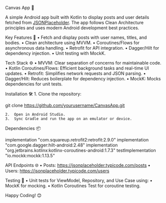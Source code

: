 Canvas App 📱

A simple Android app built with Kotlin to display posts and user details fetched from <a href="https://jsonplaceholder.typicode.com/">JSONPlaceholder</a>. 
The app follows Clean Architecture principles and uses modern Android development best practices.

Key Features 🚀
	•	Fetch and display posts with user names, titles, and bodies.
	•	Clean architecture using MVVM.
	•	Coroutines/Flows for asynchronous data handling.
	•	Retrofit for API integration.
	•	Dagger/Hilt for dependency injection.
	•	Unit testing with MockK.

Tech Stack ⚙️
	•	MVVM: Clear separation of concerns for maintainable code.
	•	Kotlin Coroutines/Flows: Efficient background tasks and real-time UI updates.
	•	Retrofit: Simplifies network requests and JSON parsing.
	•	Dagger/Hilt: Reduces boilerplate for dependency injection.
	•	MockK: Mocks dependencies for unit tests.

Installation 🛠️
	1.	Clone the repository:

git clone https://github.com/yourusername/CanvasApp.git

	2.	Open in Android Studio.
	3.	Sync Gradle and run the app on an emulator or device.

Dependencies 📦

implementation "com.squareup.retrofit2:retrofit:2.9.0"
implementation "com.google.dagger:hilt-android:2.48"
implementation "org.jetbrains.kotlinx:kotlinx-coroutines-android:1.7.3"
testImplementation "io.mockk:mockk:1.13.5"

API Endpoints 🌐
	•	Posts: https://jsonplaceholder.typicode.com/posts
	•	Users: https://jsonplaceholder.typicode.com/users

Testing 🧪
	•	Unit tests for ViewModel, Repository, and Use Case using:
	•	MockK for mocking.
	•	Kotlin Coroutines Test for coroutine testing.

Happy Coding! 😊
